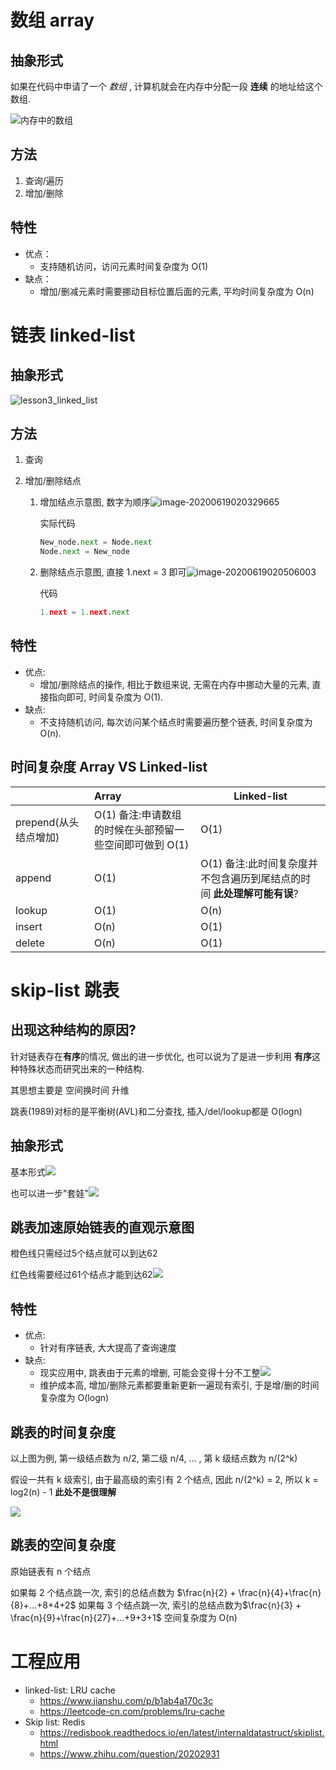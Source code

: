 # 数组 array

## 抽象形式

如果在代码中申请了一个 _数组_ , 计算机就会在内存中分配一段 __连续__ 的地址给这个数组.

![内存中的数组](attachments/lesson3_array.png)

## 方法

1. 查询/遍历
2. 增加/删除

## 特性

- 优点：
	- 支持随机访问，访问元素时间复杂度为 O(1)
- 缺点：
	- 增加/删减元素时需要挪动目标位置后面的元素, 平均时间复杂度为 O(n)

# 链表 linked-list

## 抽象形式

![lesson3_linked_list](attachments/lesson3_linked_list.png)

## 方法

1. 查询

2. 增加/删除结点

   1. 增加结点示意图, 数字为顺序![image-20200619020329665](attachments/lesson3_linked_list_add_node.png)

      实际代码

      ```python
      New_node.next = Node.next
      Node.next = New_node
      ```

   2. 删除结点示意图, 直接 1.next = 3 即可![image-20200619020506003](attachments/lesson3_linked_list_del_node.png)
   
      代码
   
      ```python
      1.next = 1.next.next
      ```

## 特性

- 优点:
  - 增加/删除结点的操作, 相比于数组来说, 无需在内存中挪动大量的元素, 直接指向即可, 时间复杂度为 O(1).
- 缺点:
  - 不支持随机访问, 每次访问某个结点时需要遍历整个链表, 时间复杂度为 O(n).

## 时间复杂度 Array VS Linked-list

|                       | Array                                                   | Linked-list                                                  |
| --------------------- | :------------------------------------------------------ | ------------------------------------------------------------ |
| prepend(从头结点增加) | O(1) 备注:申请数组的时候在头部预留一些空间即可做到 O(1) | O(1)                                                         |
| append                | O(1)                                                    | O(1) 备注:此时间复杂度并不包含遍历到尾结点的时间 __此处理解可能有误__? |
| lookup                | O(1)                                                    | O(n)                                                         |
| insert                | O(n)                                                    | O(1)                                                         |
| delete                | O(n)                                                    | O(1)                                                         |

# skip-list 跳表

## 出现这种结构的原因?

针对链表存在**有序**的情况, 做出的进一步优化, 也可以说为了是进一步利用 **有序**这种特殊状态而研究出来的一种结构.

其思想主要是 空间换时间     升维

跳表(1989)对标的是平衡树(AVL)和二分查找, 插入/del/lookup都是 O(logn)

## 抽象形式

基本形式![](attachments/lesson3_basic_skip_list.png)

也可以进一步"套娃"![](attachments/lesson3_skip_list_plus.png)

## 跳表加速原始链表的直观示意图

橙色线只需经过5个结点就可以到达62

红色线需要经过61个结点才能到达62![](attachments/lesson3_how_skip_list_can_accelerate.png)



## 特性

- 优点:
  - 针对有序链表, 大大提高了查询速度
- 缺点:
  - 现实应用中, 跳表由于元素的增删, 可能会变得十分不工整![](attachments/lesson3_现实应用中的跳表形式.png)
  - 维护成本高, 增加/删除元素都要重新更新一遍现有索引, 于是增/删的时间复杂度为 O(logn)

## 跳表的时间复杂度

以上图为例, 第一级结点数为 n/2, 第二级 n/4, ... , 第 k 级结点数为 n/(2^k)

假设一共有 k 级索引, 由于最高级的索引有 2 个结点, 因此 n/(2^k) = 2, 所以 k = log2(n) - 1  **此处不是很理解**

![](attachments/lesson3_跳表时间复杂度.png)

## 跳表的空间复杂度

原始链表有 n 个结点

如果每 2 个结点跳一次, 索引的总结点数为 $\frac{n}{2} + \frac{n}{4}+\frac{n}{8}+...+8+4+2$
如果每 3 个结点跳一次, 索引的总结点数为$\frac{n}{3} + \frac{n}{9}+\frac{n}{27}+...+9+3+1$
空间复杂度为 O(n)

# 工程应用

- linked-list: LRU cache
  - https://www.jianshu.com/p/b1ab4a170c3c
  - https://leetcode-cn.com/problems/lru-cache  
- Skip list: Redis
  - https://redisbook.readthedocs.io/en/latest/internaldatastruct/skiplist.html  
  - https://www.zhihu.com/question/20202931  